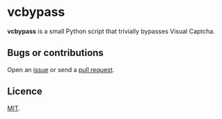 # vcbypass

**vcbypass** is a small Python script that trivially bypasses Visual Captcha.

## Bugs or contributions

Open an [issue](https://github.com/crdx/vcbypass/issues) or send a [pull request](https://github.com/crdx/vcbypass/pulls).

## Licence

[MIT](LICENCE.md).

<!-- Images: ![Alt Text](https://raw.github.com/crdx/vcbypass/master/...) -->
